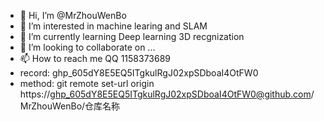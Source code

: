 - 👋 Hi, I’m @MrZhouWenBo
- 👀 I’m interested in machine learing and SLAM 
- 🌱 I’m currently learning Deep learning 3D recgnization
- 💞️ I’m looking to collaborate on ...
- 📫 How to reach me QQ 1158373689
- record:  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
- method: git remote set-url origin https://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@github.com/MrZhouWenBo/仓库名称

<!---
MrZhouWenBo/MrZhouWenBo is a ✨ special ✨ repository because its `README.md` (this file) appears on your GitHub profile.
You can click the Preview link to take a look at your changes.
--->




